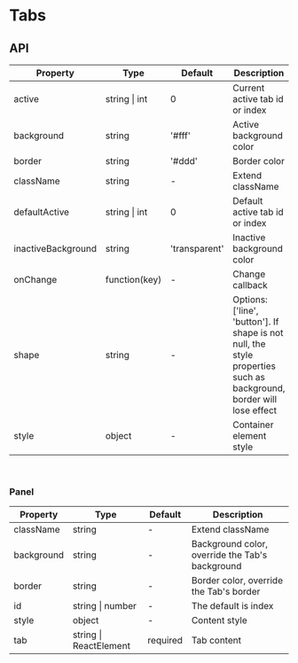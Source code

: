 # Tabs

<example />

## API

| Property | Type | Default | Description |
| --- | --- | --- | --- |
| active | string \| int | 0 | Current active tab id or index |
| background | string | '#fff' | Active background color |
| border | string | '#ddd' | Border color |
| className | string | - | Extend className |
| defaultActive | string \| int | 0 | Default active tab id or index |
| inactiveBackground | string | 'transparent' | Inactive background color |
| onChange | function(key) | - | Change callback |
| shape | string | - | Options: \['line', 'button']. If shape is not null, the style properties such as background, border will lose effect |
| style | object | - | Container element style |

<br />

### Panel

| Property | Type | Default | Description |
| --- | --- | --- | --- |
| className | string | - | Extend className |
| background | string | - | Background color, override the Tab's background |
| border | string | - | Border color, override the Tab's border |
| id | string \| number | - | The default is index |
| style | object | - | Content style |
| tab | string \| ReactElement | required | Tab content |